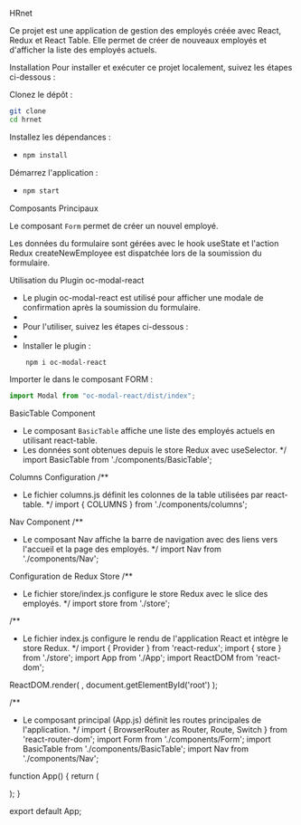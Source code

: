 HRnet

Ce projet est une application de gestion des employés créée avec React, Redux et React Table. Elle permet de créer de nouveaux employés et d'afficher la liste des employés actuels.

Installation
Pour installer et exécuter ce projet localement, suivez les étapes ci-dessous :

Clonez le dépôt :

```bash
git clone
cd hrnet
```

Installez les dépendances :

- ```sh
  npm install
  ```

Démarrez l'application :

- ```sh
  npm start
  ```

Composants Principaux

Le composant `Form` permet de créer un nouvel employé.

Les données du formulaire sont gérées avec le hook useState et l'action Redux createNewEmployee est dispatchée lors de la soumission du formulaire.

Utilisation du Plugin oc-modal-react

- Le plugin oc-modal-react est utilisé pour afficher une modale de confirmation après la soumission du formulaire.
-
- Pour l'utiliser, suivez les étapes ci-dessous :
-
- Installer le plugin :

```bash
    npm i oc-modal-react
```

Importer le dans le composant FORM :

```javascript
import Modal from "oc-modal-react/dist/index";
```

BasicTable Component

- Le composant `BasicTable` affiche une liste des employés actuels en utilisant react-table.
- Les données sont obtenues depuis le store Redux avec useSelector.
  \*/
  import BasicTable from './components/BasicTable';

Columns Configuration
/\*\*

- Le fichier columns.js définit les colonnes de la table utilisées par react-table.
  \*/
  import { COLUMNS } from './components/columns';

Nav Component
/\*\*

- Le composant Nav affiche la barre de navigation avec des liens vers l'accueil et la page des employés.
  \*/
  import Nav from './components/Nav';

Configuration de Redux
Store
/\*\*

- Le fichier store/index.js configure le store Redux avec le slice des employés.
  \*/
  import store from './store';

/\*\*

- Le fichier index.js configure le rendu de l'application React et intègre le store Redux.
  \*/
  import { Provider } from 'react-redux';
  import { store } from './store';
  import App from './App';
  import ReactDOM from 'react-dom';

ReactDOM.render(
<Provider store={store}>
<App />
</Provider>,
document.getElementById('root')
);

/\*\*

- Le composant principal (App.js) définit les routes principales de l'application.
  \*/
  import { BrowserRouter as Router, Route, Switch } from 'react-router-dom';
  import Form from './components/Form';
  import BasicTable from './components/BasicTable';
  import Nav from './components/Nav';

function App() {
return (
<Router>

<Nav />
<Switch>
<Route path="/" exact component={Form} />
<Route path="/employees" component={BasicTable} />
</Switch>
</Router>
);
}

export default App;
